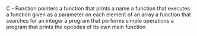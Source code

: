  C - Function pointers
a function that prints a name
a function that executes a function given as a parameter on each element of an array
a function that searches for an integer
a program that performs simple operations
 a program that prints the opcodes of its own main function

